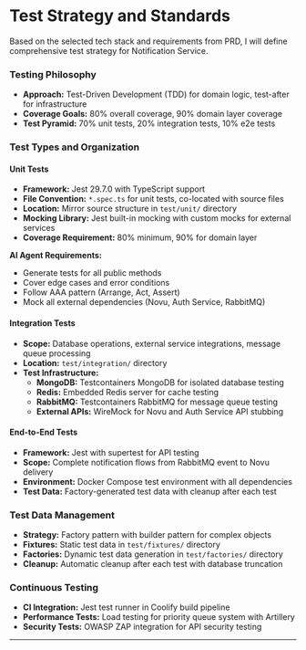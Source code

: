 # Test Strategy and Standards

Based on the selected tech stack and requirements from PRD, I will define comprehensive test strategy for Notification Service.

### Testing Philosophy

- **Approach:** Test-Driven Development (TDD) for domain logic, test-after for infrastructure
- **Coverage Goals:** 80% overall coverage, 90% domain layer coverage
- **Test Pyramid:** 70% unit tests, 20% integration tests, 10% e2e tests

### Test Types and Organization

#### Unit Tests

- **Framework:** Jest 29.7.0 with TypeScript support
- **File Convention:** `*.spec.ts` for unit tests, co-located with source files
- **Location:** Mirror source structure in `test/unit/` directory
- **Mocking Library:** Jest built-in mocking with custom mocks for external services
- **Coverage Requirement:** 80% minimum, 90% for domain layer

**AI Agent Requirements:**

- Generate tests for all public methods
- Cover edge cases and error conditions
- Follow AAA pattern (Arrange, Act, Assert)
- Mock all external dependencies (Novu, Auth Service, RabbitMQ)

#### Integration Tests

- **Scope:** Database operations, external service integrations, message queue processing
- **Location:** `test/integration/` directory
- **Test Infrastructure:**
  - **MongoDB:** Testcontainers MongoDB for isolated database testing
  - **Redis:** Embedded Redis server for cache testing
  - **RabbitMQ:** Testcontainers RabbitMQ for message queue testing
  - **External APIs:** WireMock for Novu and Auth Service API stubbing

#### End-to-End Tests

- **Framework:** Jest with supertest for API testing
- **Scope:** Complete notification flows from RabbitMQ event to Novu delivery
- **Environment:** Docker Compose test environment with all dependencies
- **Test Data:** Factory-generated test data with cleanup after each test

### Test Data Management

- **Strategy:** Factory pattern with builder pattern for complex objects
- **Fixtures:** Static test data in `test/fixtures/` directory
- **Factories:** Dynamic test data generation in `test/factories/` directory
- **Cleanup:** Automatic cleanup after each test with database truncation

### Continuous Testing

- **CI Integration:** Jest test runner in Coolify build pipeline
- **Performance Tests:** Load testing for priority queue system with Artillery
- **Security Tests:** OWASP ZAP integration for API security testing

---
